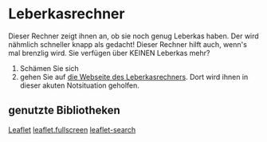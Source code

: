 # Leberkasrechner

Dieser Rechner zeigt ihnen an, ob sie noch genug Leberkas haben. Der wird nähmlich schneller knapp als gedacht! Dieser Rechner hilft auch, wenn's mal brenzlig wird. Sie verfügen über KEINEN Leberkas mehr?

1. Schämen Sie sich
2. gehen Sie auf [die Webseite des Leberkasrechners](https://da-ssl.github.io/Leberkasrechner). Dort wird ihnen in dieser akuten Notsituation geholfen.


## genutzte Bibliotheken

<a href="https://leafletjs.com" target="_blank">Leaflet</a>
<a href="https://github.com/Leaflet/Leaflet.fullscreen" target="_blank">leaflet.fullscreen</a>
<a href="https://github.com/stefanocudini/leaflet-search" target="_blank">leaflet-search</a>